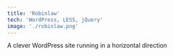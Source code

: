 ```yaml
---
title: 'Robinlaw'
tech: 'WordPress, LESS, jQuery'
image: './robinlaw.png'
---
```


A clever WordPress site running in a horizontal direction

